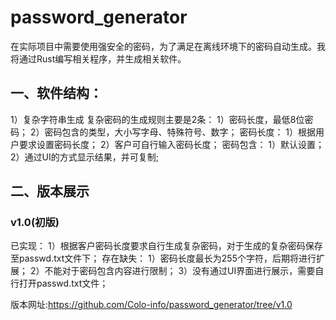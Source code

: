 # password_generator
在实际项目中需要使用强安全的密码，为了满足在离线环境下的密码自动生成。我将通过Rust编写相关程序，并生成相关软件。
## 一、软件结构：
1）复杂字符串生成
	复杂密码的生成规则主要是2条：
		1）密码长度，最低8位密码；
		2）密码包含的类型，大小写字母、特殊符号、数字；
	密码长度：
		1）根据用户要求设置密码长度；
		2）客户可自行输入密码长度；
	密码包含：
		1）默认设置；
2）通过UI的方式显示结果，并可复制;
## 二、版本展示
### v1.0(初版)
已实现：
1）根据客户密码长度要求自行生成复杂密码，对于生成的复杂密码保存至passwd.txt文件下；
存在缺失：
1）密码长度最长为255个字符，后期将进行扩展；
2）不能对于密码包含内容进行限制；
3）没有通过UI界面进行展示，需要自行打开passwd.txt文件；

版本网址:https://github.com/Colo-info/password_generator/tree/v1.0
